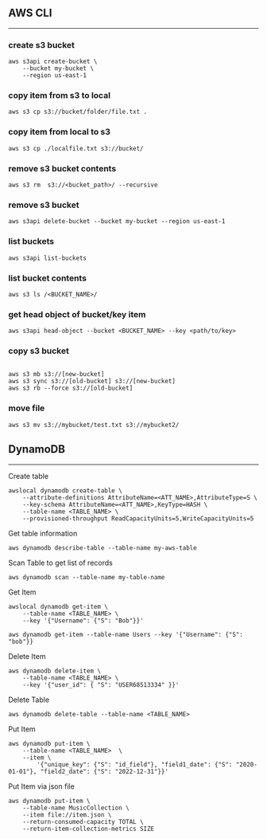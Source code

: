 ## AWS CLI 
---

### create s3 bucket  

```
aws s3api create-bucket \
    --bucket my-bucket \
    --region us-east-1
```

### copy item from s3 to local

`aws s3 cp s3://bucket/folder/file.txt .`

### copy item from local to s3  

`aws s3 cp ./localfile.txt s3://bucket/`

### remove s3 bucket contents

`aws s3 rm  s3://<bucket_path>/ --recursive`

### remove s3 bucket 

`aws s3api delete-bucket --bucket my-bucket --region us-east-1`

### list buckets  

`aws s3api list-buckets`

### list bucket contents

`aws s3 ls /<BUCKET_NAME>/`

### get head object of bucket/key item  

`aws s3api head-object --bucket <BUCKET_NAME> --key <path/to/key>`


### copy s3 bucket  

```  

aws s3 mb s3://[new-bucket]
aws s3 sync s3://[old-bucket] s3://[new-bucket]
aws s3 rb --force s3://[old-bucket]  

```

### move file  
```
aws s3 mv s3://mybucket/test.txt s3://mybucket2/  
``` 

## DynamoDB 
---
Create table

```
awslocal dynamodb create-table \
    --attribute-definitions AttributeName=<ATT_NAME>,AttributeType=S \
    --key-schema AttributeName=<ATT_NAME>,KeyType=HASH \
    --table-name <TABLE_NAME> \
    --provisioned-throughput ReadCapacityUnits=5,WriteCapacityUnits=5
```

Get table information

```
aws dynamodb describe-table --table-name my-aws-table
```


Scan Table to get list of records

`aws dynamodb scan --table-name my-table-name`


Get Item

```
awslocal dynamodb get-item \
    --table-name <TABLE_NAME> \
    --key '{"Username": {"S": "Bob"}}'
```

`aws dynamodb get-item --table-name Users --key '{"Username": {"S": "bob"}}`


Delete Item

```
aws dynamodb delete-item \
    --table-name <TABLE_NAME> \
    --key '{"user_id": { "S": "USER68513334" }}'

```

Delete Table

`aws dynamodb delete-table --table-name <TABLE_NAME>`

Put Item 
```  
aws dynamodb put-item \
    --table-name <TABLE_NAME>  \
    --item \
        '{"unique_key": {"S": "id_field"}, "field1_date": {"S": "2020-01-01"}, "field2_date": {"S": "2022-12-31"}}'
```

Put Item via json file

```
aws dynamodb put-item \
    --table-name MusicCollection \
    --item file://item.json \
    --return-consumed-capacity TOTAL \
    --return-item-collection-metrics SIZE

```
